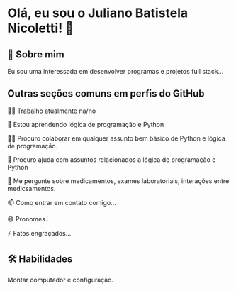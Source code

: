 
# Olá, eu sou o Juliano Batistela Nicoletti! 👋


## 🚀 Sobre mim
Eu sou uma interessada em desenvolver programas e projetos full stack...


## Outras seções comuns em perfis do GitHub
👩‍💻 Trabalho atualmente na/no 

🧠 Estou aprendendo lógica de programação e Python

👯‍♀️ Procuro colaborar em qualquer assunto bem básico de Python e lógica de programação.

🤔 Procuro ajuda com assuntos relacionados a lógica de programação e Python

💬 Me pergunte sobre medicamentos, exames laboratoriais, interações entre medicsamentos.

📫 Como entrar em contato comigo...

😄 Pronomes...

⚡️ Fatos engraçados...


## 🛠 Habilidades
Montar computador e configuração.
